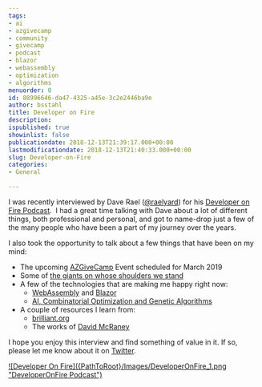 ```yaml
---
tags:
- ai
- azgivecamp
- community
- givecamp
- podcast
- blazor
- webassembly
- optimization
- algorithms
menuorder: 0
id: 88996646-da47-4325-a45e-3c2e2446ba9e
author: bsstahl
title: Developer on Fire
description: 
ispublished: true
showinlist: false
publicationdate: 2018-12-13T21:39:17.000+00:00
lastmodificationdate: 2018-12-13T21:40:33.000+00:00
slug: Developer-on-Fire
categories:
- General

---
```

I was recently interviewed by Dave Rael ([@raelyard](https://twitter.com/raelyard)) for his [Developer on Fire Podcast](https://t.co/jhLI82mfia).  I had a great time talking with Dave about a lot of different things, both professional and personal, and got to name-drop just a few of the many people who have been a part of my journey over the years.

I also took the opportunity to talk about a few things that have been on my mind:

* The upcoming [AZGiveCamp](http://meetup.com/azigivecamp) Event scheduled for March 2019
* Some of [the giants on whose shoulders we stand](https://twitter.com/bsstahl/status/878043411923599360)
* A few of the technologies that are making me happy right now:
  * [WebAssembly](https://webassembly.org/) and [Blazor](https://blazor.net/)
  * [AI, Combinatorial Optimization and Genetic Algorithms](http://www.cognitiveinheritance.com/?tag=/ai)
* A couple of resources I learn from:
  * [brilliant.org](https://brilliant.org)
  * The works of [David McRaney](http://davidmcraney.com/)

I hope you enjoy this interview and find something of value in it. If so, please let me know about it on [Twitter](http://twitter.com/bsstahl).

[!\[Developer On Fire\]({PathToRoot}/Images/DeveloperOnFire_1.png "DeveloperOnFire Podcast")](https://developeronfire.com/podcast/episode-399-barry-stahl-optimizing-impact)